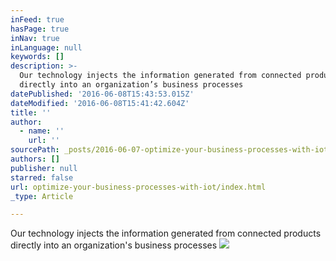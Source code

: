 ```yaml
---
inFeed: true
hasPage: true
inNav: true
inLanguage: null
keywords: []
description: >-
  Our technology injects the information generated from connected products
  directly into an organization’s business processes 
datePublished: '2016-06-08T15:43:53.015Z'
dateModified: '2016-06-08T15:41:42.604Z'
title: ''
author:
  - name: ''
    url: ''
sourcePath: _posts/2016-06-07-optimize-your-business-processes-with-iot.md
authors: []
publisher: null
starred: false
url: optimize-your-business-processes-with-iot/index.html
_type: Article

---
```

Our technology injects the information generated from connected products directly into an organization's business processes ![](https://the-grid-user-content.s3-us-west-2.amazonaws.com/2ade542d-079f-4d95-8fed-3cd5f994037a.jpg)